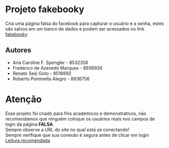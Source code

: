 Projeto fakebooky
=================
Cria uma página falsa do facebook para capturar o usuário e a senha, estes são salvos em um banco de dados e podem ser acessados no link [fakebooky](http://fakebooky.herokuapp.com/users)

Autores
-------
- Ana Caroline F. Spengler - 8532356
- Frederico de Azevedo Marques - 8936926
- Renato Seiji Goto - 8516692
- Roberto Pommella Alegro - 8936756

Atenção
=======
Esse projeto foi criado para fins academicos e demonstrativos, não recomendamos que ninguém coloque os usuários reais nos campos de login da página **FALSA**.  
Sempre observe a URL do site no qual está se conectando!  
Sempre verifique que sua conexão é segura antes de clicar em login  
[Leitura recomendada](https://support.mozilla.org/pt-BR/kb/como-saber-se-minha-conexao-e-segura)
